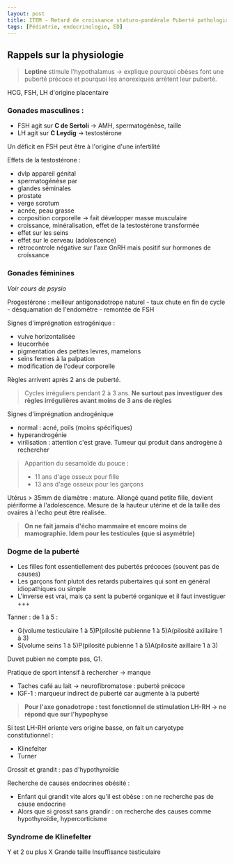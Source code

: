 ```yaml
---
layout: post
title: ITEM - Retard de croissance staturo-pondérale Puberté pathologique Obésité de l'enfant
tags: [Pédiatrie, endocrinologie, ED]
---
```


## Rappels sur la physiologie

> **Leptine** stimule l'hypothalamus -> explique pourquoi obèses font une puberté précoce et pourquoi les anorexiques arrêtent leur puberté.

HCG, FSH, LH d'origine placentaire

### Gonades masculines :
- FSH agit sur **C de Sertoli** -> AMH, spermatogénèse, taille
- LH agit sur **C Leydig** -> testostérone

Un déficit en FSH peut être à l'origine d'une infertilité

Effets de la testostérone :
- dvlp appareil génital
- spermatogénèse par
- glandes séminales
- prostate
- verge scrotum
- acnée, peau grasse
- corposition corporelle -> fait développer masse musculaire
- croissance, minéralisation, effet de la testostérone transformée
- effet sur les seins
- effet sur le cerveau (adolescence)
- rétrocontrole négative sur l'axe GnRH mais positif sur hormones de croissance

### Gonades féminines

_Voir cours de psysio_

Progestérone : meilleur antigonadotrope naturel
	- taux chute en fin de cycle
	- désquamation de l'endomètre
	- remontée de FSH

Signes d'imprégnation estrogénique :
- vulve horizontalisée
- leucorrhée
- pigmentation des petites levres, mamelons
- seins fermes à la palpation
- modification de l'odeur corporelle

Règles arrivent après 2 ans de puberté.
> Cycles irréguliers pendant 2 à 3 ans. **Ne surtout pas investiguer des règles irrégulières avant moins de 3 ans de règles**

Signes d'imprégnation androgénique
- normal : acné, poils (moins spécifiques)
- hyperandrogénie
- virilisation : attention c'est grave. Tumeur qui produit dans androgène à rechercher

> Apparition du sesamoïde du pouce :
> - 11 ans d'age osseux pour fille
> - 13 ans d'age osseux pour les garçons

Utérus > 35mm de diamètre : mature. Allongé quand petite fille, devient piériforme à l'adolescence. Mesure de la hauteur utérine et de la taille des ovaires à l'echo peut être réalisée.

>**On ne fait jamais d'écho mammaire et encore moins de mamographie. Idem pour les testicules (que si asymétrie)**

### Dogme de la puberté

- Les filles font essentiellement des pubertés précoces (souvent pas de causes)
- Les garçons font plutot des retards pubertaires qui sont en général idiopathiques ou simple
- L'inverse est vrai, mais ça sent la puberté organique et il faut investiguer +++

Tanner : de 1 à 5 :
- G(volume testiculaire 1 à 5)P(pilosité pubienne 1 à 5)A(pilosité axillaire 1 à 3)
- S(volume seins 1 à 5)P(pilosité pubienne 1 à 5)A(pilosité axillaire 1 à 3)

Duvet pubien ne compte pas, G1.

Pratique de sport intensif à rechercher -> manque

- Taches café au lait -> neurofibromatose : puberté précoce
- IGF-1 : marqueur indirect de puberté car augmente à la puberté

> **Pour l'axe gonadotrope : test fonctionnel de stimulation LH-RH -> ne répond que sur l'hypophyse**

Si test LH-RH oriente vers origine basse, on fait un caryotype constitutionnel :
- Klinefelter
- Turner

Grossit et grandit : pas d'hypothyroïdie

Recherche de causes endocrines obésité :
- Enfant qui grandit vite alors qu'il est obèse : on ne recherche pas de cause endocrine
- Alors que si grossit sans grandir : on recherche des causes comme hypothyroïdie, hypercorticisme

### Syndrome de Klinefelter

Y et 2 ou plus X
Grande taille
Insuffisance testiculaire
